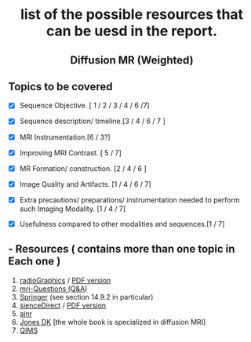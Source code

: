 # <center> list of the possible resources that can be uesd in the report. </center>
 
## <center> Diffusion MR (Weighted) </center>

## Topics to be covered
- [x] Sequence Objective. [ 1 / 2 / 3 / 4 / 6 /7]
- [x] Sequence description/ timeline.[3 / 4 / 6 / 7 ]
- [x] MRI Instrumentation.[6 / 3?]
- [x] Improving MRI Contrast. [ 5 / 7]
- [x] MR Formation/ construction. [2 / 4 / 6 ]
- [x] Image Quality and Artifacts. [1 / 4 / 6 / 7]
- [x] Extra precautions/ preparations/ instrumentation needed to perform such Imaging Modality. [1 / 4 / 7]
- [x] Usefulness compared to other modalities and sequences.[1 / 7]


## - Resources ( contains more than one topic in Each one )
  1. [radioGraphics](https://pubs.rsna.org/doi/10.1148/rg.26si065510) / [PDF version](https://pubs.rsna.org/doi/pdf/10.1148/rg.26si065510) 
  2.  [mri-Questions (Q&A)](http://mriquestions.com/diffusion-basic.html)
  3.  [Springer](https://link.springer.com/protocol/10.1007/978-1-4614-8794-4_19) (see section 14.9.2 in particular)
  4.  [sienceDirect](https://www.sciencedirect.com/science/article/pii/S0720048X02003030) / [PDF version](https://reader.elsevier.com/reader/sd/pii/S0720048X02003030?token=982FCCE1BD134D4C2FA63C125C76635C46D764B60AEFDE793CD8256B225C2AAA1C538A4DA3A62DF019D83FDE8F32E1BE)
  5.  [ajnr](http://www.ajnr.org/content/22/6/1081.full)
  6.  [Jones DK](https://books.google.com.eg/books?hl=en&lr=&id=dbZCMePD52AC&oi=fnd&pg=PR11&dq=Jones+DK.+Diffusion+MRI:+Theory,+Methods,+and+Applications.+Oxford,+USA:+Oxford+University+Press,+2010.+&ots=YK7AHOeEEm&sig=uZu-D0E7MtgYWGlPN-uh_-sbloM&redir_esc=y#v=onepage&q=Jones%20DK.%20Diffusion%20MRI%3A%20Theory%2C%20Methods%2C%20and%20Applications.%20Oxford%2C%20USA%3A%20Oxford%20University%20Press%2C%202010.&f=false) [the whole book is specialized in diffusion MRI]
  7.  [QIMS](https://www.ncbi.nlm.nih.gov/pmc/articles/PMC4426106/)

